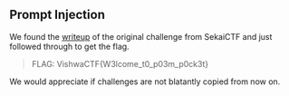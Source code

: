 ## Prompt Injection

We found the [writeup](https://github.com/project-sekai-ctf/sekaictf-2022/tree/main/web/bottle-poem) of the original challenge from SekaiCTF and just followed through to get the flag.

>FLAG: VishwaCTF{W3lcome_t0_p03m_p0ck3t}

We would appreciate if challenges are not blatantly copied from now on.
